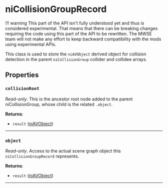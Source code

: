 # niCollisionGroupRecord
<div class="search_terms" style="display: none">nicollisiongrouprecord, collisiongrouprecord</div>

<!---
	This file is autogenerated. Do not edit this file manually. Your changes will be ignored.
	More information: https://github.com/MWSE/MWSE/tree/master/docs
-->


!!! warning
	This part of the API isn't fully understood yet and thus is considered experimental. That means that there can be breaking changes requiring the code using this part of the API to be rewritten. The MWSE team will not make any effort to keep backward compatibility with the mods using experimental APIs.

 This class is used to store the `niAVObject` derived object for collision detection in the parent `niCollisionGroup` collider and collidee arrays.

## Properties

### `collisionRoot`
<div class="search_terms" style="display: none">collisionroot</div>

*Read-only*. This is the ancestor root node added to the parent niCollisionGroup, whose child is the related `.object`.

**Returns**:

* `result` ([niAVObject](../../types/niAVObject))

***

### `object`
<div class="search_terms" style="display: none">object</div>

*Read-only*. Access to the actual scene graph object this `niCollisionGroupRecord` represents.

**Returns**:

* `result` ([niAVObject](../../types/niAVObject))

***

